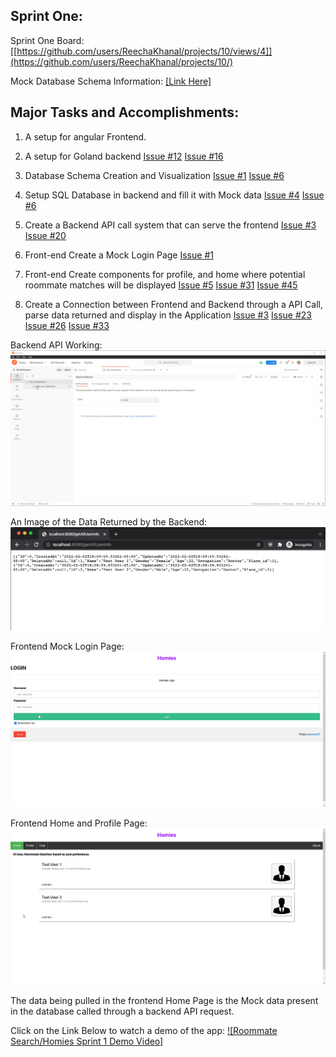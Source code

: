 ## Sprint One:

Sprint One Board: [[https://github.com/users/ReechaKhanal/projects/10/views/4]](https://github.com/users/ReechaKhanal/projects/10/)

Mock Database Schema Information: [[Link Here]](https://github.com/ReechaKhanal/RoommateSearch/wiki/Database)

## Major Tasks and Accomplishments:

 1. A setup for angular Frontend.

 2. A setup for Goland backend
        [Issue #12](https://github.com/ReechaKhanal/RoommateSearch/issues/12)
        [Issue #16](https://github.com/ReechaKhanal/RoommateSearch/issues/16)

 3. Database Schema Creation and Visualization
        [Issue #1](https://github.com/ReechaKhanal/RoommateSearch/issues/1)
        [Issue #6](https://github.com/ReechaKhanal/RoommateSearch/issues/6)

 4. Setup SQL Database in backend and fill it with Mock data
        [Issue #4](https://github.com/ReechaKhanal/RoommateSearch/issues/4)
        [Issue #6](https://github.com/ReechaKhanal/RoommateSearch/issues/6)

 5. Create a Backend API call system that can serve the frontend
        [Issue #3](https://github.com/ReechaKhanal/RoommateSearch/issues/3)
        [Issue #20](https://github.com/ReechaKhanal/RoommateSearch/issues/20)
 5. Front-end Create a Mock Login Page
        [Issue #1](https://github.com/ReechaKhanal/RoommateSearch/issues/1)

 6. Front-end Create components for profile, and home where potential roommate matches will be displayed
         [Issue #5](https://github.com/ReechaKhanal/RoommateSearch/issues/5)
         [Issue #31](https://github.com/ReechaKhanal/RoommateSearch/issues/31)
         [Issue #45](https://github.com/ReechaKhanal/RoommateSearch/issues/45)

7. Create a Connection between Frontend and Backend through a API Call, parse data returned and display in the Application
        [Issue #3](https://github.com/ReechaKhanal/RoommateSearch/issues/3)
        [Issue #23](https://github.com/ReechaKhanal/RoommateSearch/issues/23)
        [Issue #26](https://github.com/ReechaKhanal/RoommateSearch/issues/26)
        [Issue #33](https://github.com/ReechaKhanal/RoommateSearch/issues/33)

Backend API Working:
![](./Images/Postman-API-backend_GetAllUserInfo.gif)

An Image of the Data Returned by the Backend:
<img src="./Images/Backend_API_Request_in_Browser.png" />

Frontend Mock Login Page:
![](./Images/Frontend_Video_LoginPage.gif)

Frontend Home and Profile Page:
![](./Images/Frontend_Video_HomePage.gif)

The data being pulled in the frontend Home Page is the Mock data present in the database called through a backend API request.

Click on the Link Below to watch a demo of the app:
[![Roommate Search/Homies Sprint 1 Demo Video]](https://www.youtube.com/watch?v=yElAkzQciXc)

